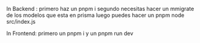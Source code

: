 In Backend :
  primero haz un pnpm i
  segundo necesitas hacer un mmigrate de los modelos que esta en prisma
  luego puedes hacer un pnpm node src/index.js

In Frontend:
  primero un pnpm i 
  y un pnpm run dev
